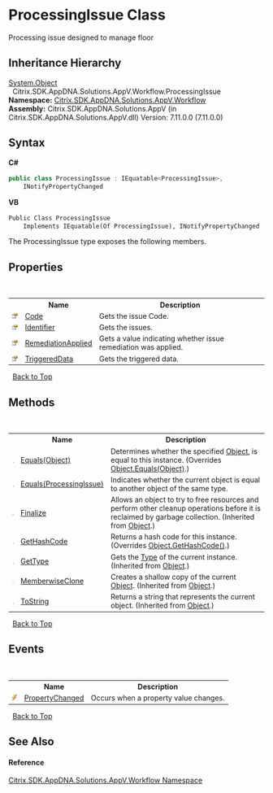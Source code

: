 # ProcessingIssue Class
 

Processing issue designed to manage floor


## Inheritance Hierarchy
<a href="http://msdn2.microsoft.com/en-us/library/e5kfa45b" target="_blank">System.Object</a><br />&nbsp;&nbsp;Citrix.SDK.AppDNA.Solutions.AppV.Workflow.ProcessingIssue<br />
**Namespace:**&nbsp;[Citrix.SDK.AppDNA.Solutions.AppV.Workflow](1e038e44-3abf-af35-22ef-5107a48f9af4.md)<br />**Assembly:**&nbsp;Citrix.SDK.AppDNA.Solutions.AppV (in Citrix.SDK.AppDNA.Solutions.AppV.dll) Version: 7.11.0.0 (7.11.0.0)

## Syntax

**C#**
```csharp
public class ProcessingIssue : IEquatable<ProcessingIssue>, 
	INotifyPropertyChanged
```

**VB**
```vbnet
Public Class ProcessingIssue
	Implements IEquatable(Of ProcessingIssue), INotifyPropertyChanged
```

The ProcessingIssue type exposes the following members.


## Properties
&nbsp;<table><tr><th></th><th>Name</th><th>Description</th></tr><tr><td>![Public property](media/pubproperty.gif "Public property")</td><td><a href="7f9ba42f-bc36-b1e2-b398-41f8482e36d9">Code</a></td><td>
Gets the issue Code.</td></tr><tr><td>![Public property](media/pubproperty.gif "Public property")</td><td><a href="7faf565a-c644-9db5-e2d9-3bfbee6d6287">Identifier</a></td><td>
Gets the issues.</td></tr><tr><td>![Public property](media/pubproperty.gif "Public property")</td><td><a href="46c773cf-c668-c2c6-5b0b-0a07568496b0">RemediationApplied</a></td><td>
Gets a value indicating whether issue remediation was applied.</td></tr><tr><td>![Public property](media/pubproperty.gif "Public property")</td><td><a href="a00e62f0-e317-b010-597f-137a42b1173c">TriggeredData</a></td><td>
Gets the triggered data.</td></tr></table>&nbsp;
<a href="#processingissue-class">Back to Top</a>

## Methods
&nbsp;<table><tr><th></th><th>Name</th><th>Description</th></tr><tr><td>![Public method](media/pubmethod.gif "Public method")</td><td><a href="8e02e5e8-a9f2-dbac-6a4a-a7815c9ee750">Equals(Object)</a></td><td>
Determines whether the specified <a href="http://msdn2.microsoft.com/en-us/library/e5kfa45b" target="_blank">Object</a>, is equal to this instance.
 (Overrides <a href="http://msdn2.microsoft.com/en-us/library/bsc2ak47" target="_blank">Object.Equals(Object)</a>.)</td></tr><tr><td>![Public method](media/pubmethod.gif "Public method")</td><td><a href="7b6155e1-ac43-f411-668f-94d6c9c57be0">Equals(ProcessingIssue)</a></td><td>
Indicates whether the current object is equal to another object of the same type.</td></tr><tr><td>![Protected method](media/protmethod.gif "Protected method")</td><td><a href="http://msdn2.microsoft.com/en-us/library/4k87zsw7" target="_blank">Finalize</a></td><td>
Allows an object to try to free resources and perform other cleanup operations before it is reclaimed by garbage collection.
 (Inherited from <a href="http://msdn2.microsoft.com/en-us/library/e5kfa45b" target="_blank">Object</a>.)</td></tr><tr><td>![Public method](media/pubmethod.gif "Public method")</td><td><a href="6d8fd5f1-1638-ef6f-8763-ae278d3d5edf">GetHashCode</a></td><td>
Returns a hash code for this instance.
 (Overrides <a href="http://msdn2.microsoft.com/en-us/library/zdee4b3y" target="_blank">Object.GetHashCode()</a>.)</td></tr><tr><td>![Public method](media/pubmethod.gif "Public method")</td><td><a href="http://msdn2.microsoft.com/en-us/library/dfwy45w9" target="_blank">GetType</a></td><td>
Gets the <a href="http://msdn2.microsoft.com/en-us/library/42892f65" target="_blank">Type</a> of the current instance.
 (Inherited from <a href="http://msdn2.microsoft.com/en-us/library/e5kfa45b" target="_blank">Object</a>.)</td></tr><tr><td>![Protected method](media/protmethod.gif "Protected method")</td><td><a href="http://msdn2.microsoft.com/en-us/library/57ctke0a" target="_blank">MemberwiseClone</a></td><td>
Creates a shallow copy of the current <a href="http://msdn2.microsoft.com/en-us/library/e5kfa45b" target="_blank">Object</a>.
 (Inherited from <a href="http://msdn2.microsoft.com/en-us/library/e5kfa45b" target="_blank">Object</a>.)</td></tr><tr><td>![Public method](media/pubmethod.gif "Public method")</td><td><a href="http://msdn2.microsoft.com/en-us/library/7bxwbwt2" target="_blank">ToString</a></td><td>
Returns a string that represents the current object.
 (Inherited from <a href="http://msdn2.microsoft.com/en-us/library/e5kfa45b" target="_blank">Object</a>.)</td></tr></table>&nbsp;
<a href="#processingissue-class">Back to Top</a>

## Events
&nbsp;<table><tr><th></th><th>Name</th><th>Description</th></tr><tr><td>![Public event](media/pubevent.gif "Public event")</td><td><a href="c9bc316a-61d1-01c2-4f14-abb347d19c47">PropertyChanged</a></td><td>
Occurs when a property value changes.</td></tr></table>&nbsp;
<a href="#processingissue-class">Back to Top</a>

## See Also


#### Reference
<a href="1e038e44-3abf-af35-22ef-5107a48f9af4">Citrix.SDK.AppDNA.Solutions.AppV.Workflow Namespace</a><br />